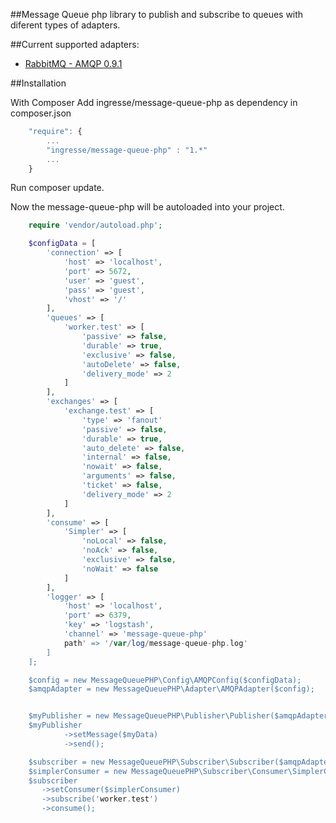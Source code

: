 ##Message Queue php library to publish and subscribe to queues with diferent types of adapters.

##Current supported adapters:

- [RabbitMQ - AMQP 0.9.1](https://www.rabbitmq.com/tutorials/amqp-concepts.html)

##Installation

With Composer
Add ingresse/message-queue-php as dependency in composer.json

```javascript
    "require": {
        ...
        "ingresse/message-queue-php" : "1.*"
        ...
    }
```

Run composer update.

Now the message-queue-php will be autoloaded into your project.

```php
    require 'vendor/autoload.php';

    $configData = [
        'connection' => [
            'host' => 'localhost',
            'port' => 5672,
            'user' => 'guest',
            'pass' => 'guest',
            'vhost' => '/'
        ],
        'queues' => [
            'worker.test' => [
                'passive' => false,
                'durable' => true,
                'exclusive' => false,
                'autoDelete' => false,
                'delivery_mode' => 2
            ]
        ],
        'exchanges' => [
            'exchange.test' => [                
                'type' => 'fanout'
                'passive' => false,
                'durable' => true,
                'auto_delete' => false,
                'internal' => false,
                'nowait' => false,
                'arguments' => false,
                'ticket' => false,
                'delivery_mode' => 2
            ]
        ],
        'consume' => [
            'Simpler' => [
                'noLocal' => false,
                'noAck' => false,
                'exclusive' => false,
                'noWait' => false
            ]
        ],
        'logger' => [
            'host' => 'localhost',
            'port' => 6379,
            'key' => 'logstash',
            'channel' => 'message-queue-php'
            path' => '/var/log/message-queue-php.log'
        ]
    ];

    $config = new MessageQueuePHP\Config\AMQPConfig($configData);
    $amqpAdapter = new MessageQueuePHP\Adapter\AMQPAdapter($config);


    $myPublisher = new MessageQueuePHP\Publisher\Publisher($amqpAdapter, 'worker.test');
    $myPublisher
            ->setMessage($myData)
            ->send();

    $subscriber = new MessageQueuePHP\Subscriber\Subscriber($amqpAdapter);
    $simplerConsumer = new MessageQueuePHP\Subscriber\Consumer\SimplerConsumer;
    $subscriber
       ->setConsumer($simplerConsumer)
       ->subscribe('worker.test')
       ->consume();
```
